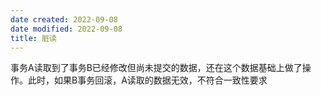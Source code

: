 ```yaml
---
date created: 2022-09-08
date modified: 2022-09-08
title: 脏读
---
```


事务A读取到了事务B已经修改但尚未提交的数据，还在这个数据基础上做了操作。此时，如果B事务回滚，A读取的数据无效，不符合一致性要求
